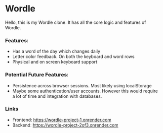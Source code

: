 # Wordle
Hello, this is my Wordle clone. It has all the core logic and features of Wordle. 
### Features:
* Has a word of the day which changes daily
* Letter color feedback. On both the keyboard and word rows
* Physical and on screen keyboard support

### Potential Future Features:
* Persistence across browser sessions. Most likely using localStorage
* Maybe some authentication/user accounts. However this would require a lot of time and integration with databases.

### Links
* Frontend: https://wordle-project-1.onrender.com
* Backend: https://wordle-project-2of3.onrender.com
